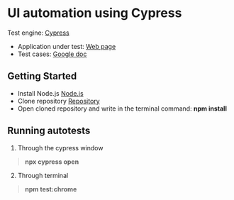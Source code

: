 # UI automation using Cypress

Test engine: [Cypress](https://www.cypress.io/)

<ul>
  <li>Application under test: <a href=https://www.jbjs.org>Web page</a></li>
  <li>Test cases: <a href="https://docs.google.com/spreadsheets/d/1ZX4Y9XFqHSO4MV_kcBpCTez8pOSv1UxaI0ZXbQERITk/edit#gid=0">Google doc</a></li>
</ul>

## Getting Started

<ul>
  <li>Install Node.js <a href="https://nodejs.org/en/download/">Node.js</a></li>
  <li>Clone repository <a href="https://github.com/vitali-akulau/Cypress">Repository</a></li>
  <li>Open cloned repository and write in the terminal command: <strong>npm install</strong></li>
</ul>

## Running autotests

1. Through the cypress window
> <strong>npx cypress open</strong>
2. Through terminal 
> <strong>npm test:chrome</strong>

